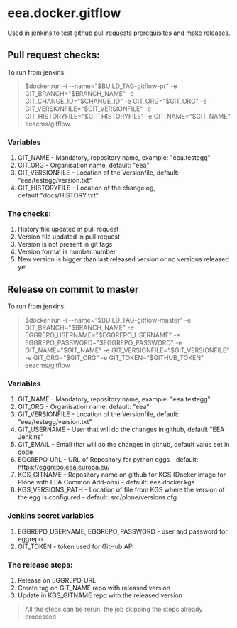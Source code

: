# eea.docker.gitflow
Used in jenkins to test github pull requests prerequisites and make releases.

## Pull request checks:

To run from jenkins:

> $docker run -i --name="$BUILD_TAG-gitflow-pr" -e GIT_BRANCH="$BRANCH_NAME" -e GIT_CHANGE_ID="$CHANGE_ID" -e GIT_ORG="$GIT_ORG" -e GIT_VERSIONFILE="$GIT_VERSIONFILE" -e GIT_HISTORYFILE="$GIT_HISTORYFILE" -e GIT_NAME="$GIT_NAME" eeacms/gitflow

### Variables
1. GIT_NAME - Mandatory, repository name, example: "eea.testegg"
2. GIT_ORG  - Organisation name, default: "eea"
3. GIT_VERSIONFILE - Location of the Versionfile, default: "eea/testegg/version.txt"
4. GIT_HISTORYFILE - Location of the changelog, default:"docs/HISTORY.txt"


### The checks:
1. History file updated in pull request
1. Version file updated in pull request
1. Version is not present in git tags
1. Version format is number.number
1. New version is bigger than last released version or no versions released yet


## Release on commit to master

To run from jenkins:

> $docker run -i --name="$BUILD_TAG-gitflow-master" -e GIT_BRANCH="$BRANCH_NAME" -e EGGREPO_USERNAME="$EGGREPO_USERNAME" -e EGGREPO_PASSWORD="$EGGREPO_PASSWORD" -e GIT_NAME="$GIT_NAME" -e GIT_VERSIONFILE="$GIT_VERSIONFILE" -e GIT_ORG="$GIT_ORG" -e GIT_TOKEN="$GITHUB_TOKEN" eeacms/gitflow


### Variables
1. GIT_NAME - Mandatory, repository name, example: "eea.testegg"
2. GIT_ORG  - Organisation name, default: "eea"
3. GIT_VERSIONFILE - Location of the Versionfile, default: "eea/testegg/version.txt"
4. GIT_USERNAME - User that will do the changes in github, default "EEA Jenkins"
4. GIT_EMAIL - Email that will do the changes in github, default value set in code
1. EGGREPO_URL - URL of Repository for python eggs - default: https://eggrepo.eea.europa.eu/
1. KGS_GITNAME - Repository name on github for KGS (Docker image for Plone with EEA Common Add-ons) - default: eea.docker.kgs
1. KGS_VERSIONS_PATH - Location of file from KGS where the version of the egg is configured  - default: src/plone/versions.cfg


### Jenkins secret variables
1. EGGREPO_USERNAME, EGGREPO_PASSWORD - user and password for eggrepo
2. GIT_TOKEN - token used for GitHub API

### The release steps:
1. Release on EGGREPO_URL
2. Create tag on GIT_NAME repo with released version
3. Update in KGS_GITNAME repo with the released version

> All the steps can be rerun, the job skipping the steps already processed	          	

